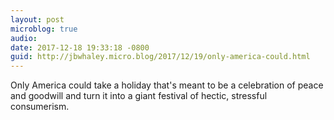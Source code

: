 ```yaml
---
layout: post
microblog: true
audio: 
date: 2017-12-18 19:33:18 -0800
guid: http://jbwhaley.micro.blog/2017/12/19/only-america-could.html
---
```

Only America could take a holiday that's meant to be a celebration of peace and goodwill and turn it into a giant festival of hectic, stressful consumerism.
